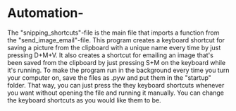 # Automation-
The "snipping_shortcuts"-file is the main file that imports a function from the "send_image_email"-file. 
This program creates a keyboard shortcut for saving a picture from the clipboard with a unique name every time by just pressing D+M+V.
It also creates a shortcut for emailing an image that's been saved from the clipboard by just pressing S+M on the keyboard while it's running.
To make the program run in the background every time you turn your computer on, save the files as .pyw and put them in the "startup" folder. That way, you can just press the
they keyboard shortcuts whenever you want without opening the file and running it manually. 
You can change the keyboard shortcuts as you would like them to be. 

